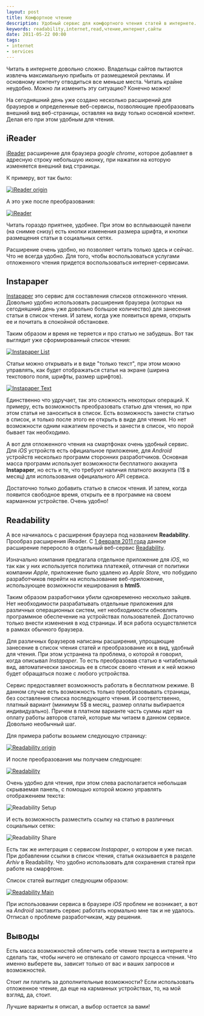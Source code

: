 ```yaml
---
layout: post
title: Комфортное чтение
description: Удобный сервис для комфортного чтения статей в интернете.
keywords: readability,internet,read,чтение,интернет,сайты
date: 2011-05-22 00:00
tags:
- internet
- services
---
```

Читать в интернете довольно сложно. Владельцы сайтов пытаются извлечь максимальную прибыль от размещаемой рекламы. И основному контенту отводиться все меньше места. Читать крайне неудобно. Можно ли изменить эту ситуацию? Конечно можно!

На сегодняшний день уже создано несколько расширений для браузеров и определенные веб-сервисы, позволяющие преобразовать внешний вид веб-страницы, оставляя на виду только основной контент. Делая его при этом удобным для чтения.

## iReader

[iReader][] расширение для браузера *google chrome*, которое добавляет в адресную строку небольшую иконку, при нажатии на которую изменяется внешний вид страницы.

К примеру, вот так было:

[![iReader origin][1]](http://static.juev.org/2011/05/iReader-origin.png)

А это уже после преобразования:

[![iReader][2]](http://static.juev.org/2011/05/iReader.png)

Читать гораздо приятнее, удобнее. При этом во всплывающей панели (на снимке снизу) есть кнопки изменения размера шрифта, и кнопки размещения статьи в социальных сетях.

Расширение очень удобно, но позволяет читать только здесь и сейчас. Что не всегда удобно. Для того, чтобы воспользоваться услугами отложенного чтения придется воспользоваться интернет-сервисами.

## Instapaper

[Instapaper][] это сервис для составления списков отложенного чтения. Довольно удобно использовать расширения браузера (которых на сегодняшний день уже довольно большое количество) для занесения статьи в список чтения. И затем, когда уже появиться
время, открыть ее и почитать в спокойной обстановке.

Таким образом и время не теряется и про статью не забудешь. Вот так выглядит уже сформированный список чтения:

[![Instapaper List][3]](http://static.juev.org/2011/05/instapaper-list.png)

Статьи можно открывать и в виде "только текст", при этом можно управлять, как будет отображаться статья на экране (ширина текстового поля, шрифты, размер шрифтов).

[![Instapaper Text][4]](http://static.juev.org/2011/05/instapaper-text.png)

Единственно что удручает, так это сложность некоторых операций. К примеру, есть возможность преобразовать статью для чтения, но при этом статья не заноситься в список. Есть возможность занести статью в список, и только после этого ее открыть в виде для
чтения. Но нет возможности одним нажатием прочесть и занести в список, что порой бывает так необходимо.

А вот для отложенного чтения на смартфонах очень удобный сервис. Для *iOS* устройств есть официальное приложение, для *Android* устройств несколько программ сторонних разработчиков. Основная масса программ использует возможности бесплатного аккаунта **Instapaper**, но есть и те, что требуют наличия платного аккаунта (1$ в месяц) для использования официального API сервиса.

Достаточно только добавить статью в список чтения. И затем, когда появится свободное время, открыть ее в программе на своем карманном устройстве. Очень удобно!

## Readability

А все начиналось с расширения браузера под названием **Readability**. Прообраз расширения iReader. С [1 февраля 2011 года][5] данное расширение переросло в отдельный веб-сервис [Readability][].

Изначально компания предлагала отдельное приложение для *iOS*, но так как у них используется политика платежей, отличная от политики компании *Apple*, приложение было удалено из *Apple Store*, что побудило разработчиков перейти на использование веб-приложение, использующее возможности кеширования в **html5**.

Таким образом разработчики убили одновременно несколько зайцев. Нет необходимости разрабатывать отдельные приложения для различных операционных систем, нет необходимости обновлять программное обеспечение на устройствах пользователей. Достаточно только внести изменения в код страницы. И вся работа осуществляется в рамках обычного браузера.

Для различных браузеров написаны расширения, упрощающие занесение в список чтения статей и преобразование их в вид, удобный для чтения. При этом устранена та проблема, о которой я говорил, когда описывал *Instapaper*. То есть преобразовав статью в читабельный вид,
автоматически заносишь ее в список своего чтения и к ней можно будет обращаться позже с любого устройства.

Сервис предоставляет возможность работать в бесплатном режиме. В данном случае есть возможность только преобразовывать страницы, без составления списка последующего чтения. И соответственно, платный вариант (минимум 5$ в месяц, размер оплаты выбирается индивидуально). Причем в платном варианте часть суммы идет на оплату работы авторов статей, которые мы читаем в данном сервисе. Довольно необычный шаг.

Для примера работы возьмем следующую страницу:

[![Readability origin][6]](http://static.juev.org/2011/05/readability-origin.png)

И после преобразования мы получаем следующее:

[![Readability][7]](http://static.juev.org/2011/05/readability-read.png)

Очень удобно для чтения, при этом слева располагается небольшая скрываемая панель, с помощью которой можно управлять отображением текста:

![Readability Setup][8]

И есть возможность разместить ссылку на статью в различных социальных сетях:

![Readability Share][9]

Есть так же интеграция с сервисом *Instapaper*, о котором я уже писал. При добавлении ссылки в список чтения, статья оказывается в разделе *Arhiv* в Readability. Что удобно использовать для сохранения статей при работе на смарфтоне.

Список статей выглядит следующим образом:

[![Readability Main][10]](http://static.juev.org/2011/05/readability-main.png)

При использовании сервиса в браузере *iOS* проблем не возникает, а вот на *Android* заставить сервис работать нормально мне так и не удалось. Отписал о проблеме разработчикам, жду решения.

## Выводы

Есть масса возможностей облегчить себе чтение текста в интернете и сделать так, чтобы ничего не отвлекало от самого процесса чтения. Что именно выберете вы, зависит только от вас и ваших запросов и возможностей.

Стоит ли платить за дополнительные возможности? Если использовать отложенное чтение, да еще на карманных устройствах, то, на мой взгляд, да, стоит.

Лучшие варианты я описал, а выбор остается за вами!

[iReader]: https://chrome.google.com/webstore/detail/ppelffpjgkifjfgnbaaldcehkpajlmbc?hl=ru 
  "iReader"
[Instapaper]: http://www.instapaper.com/ "Instapaper"
[1]: http://static.juev.org/2011/05/iReader-origin-th.png "iReader origin"
[2]: http://static.juev.org/2011/05/iReader-th.png "iReader"
[3]: http://static.juev.org/2011/05/instapaper-list-th.png "Instapaper List"
[4]: http://static.juev.org/2011/05/instapaper-text-th.png "Instapaper Text"
[5]: http://lab.arc90.com/2009/03/02/readability/ "Readability"
[Readability]: https://www.readability.com "Readability"
[6]: http://static.juev.org/2011/05/readability-origin-th.png "Origin"
[7]: http://static.juev.org/2011/05/readability-read-th.png "Readability Read"
[8]: http://static.juev.org/2011/05/readability-setup.png "Readability Setup"
[9]: http://static.juev.org/2011/05/readability-share.png "Readability Share"
[10]: http://static.juev.org/2011/05/readability-main-th.png "Readability Main"
